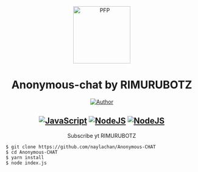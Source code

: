 <div align="center">
<img src="https://i.ibb.co/HBYHv0X/20220818-073131.jpg" width="150" height="150" border="0" alt="PFP">

# Anonymous-chat by RIMURUBOTZ

<p align="center">
  <a href="https://github.com/LoL-Human"><img title="Author" src="https://img.shields.io/badge/Author-RIMURUBOTZ-blueviolet.svg?style=for-the-badge&logo=github" /></a>
</p>

## [![JavaScript](https://img.shields.io/badge/JavaScript-d6cc0f?style=for-the-badge&logo=javascript&logoColor=white)](https://www.javascript.com) [![NodeJS](https://img.shields.io/badge/Node.js-43853D?style=for-the-badge&logo=node.js&logoColor=white)](https://nodejs.org/) [![NodeJS](https://img.shields.io/badge/SQLite3-000000?style=for-the-badge&logo=sqlite&logoColor=white)](https://www.sqlite.org)

Subscribe yt RIMURUBOTZ

</div>



```Install
$ git clone https://github.com/naylachan/Anonymous-CHAT
$ cd Anonymous-CHAT
$ yarn install
$ node index.js
```



 
